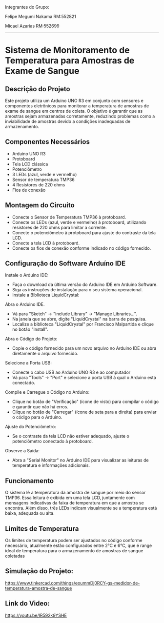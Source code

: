 Integrantes do Grupo:

Felipe Megumi Nakama RM:552821

Micael Azarias RM:552699

-----------------------------------------------------------------------------------------------------------------------------------------------------------------------------------------------------------------------------------------------------------

# Sistema de Monitoramento de Temperatura para Amostras de Exame de Sangue

## Descrição do Projeto
Este projeto utiliza um Arduino UNO R3 em conjunto com sensores e componentes eletrônicos para monitorar a temperatura de amostras de exame de sangue em centros de coleta. O objetivo é garantir que as amostras sejam armazenadas corretamente, reduzindo problemas como a inviabilidade de amostras devido a condições inadequadas de armazenamento.

## Componentes Necessários
- Arduino UNO R3
- Protoboard
- Tela LCD clássica
- Potenciômetro
- 3 LEDs (azul, verde e vermelho)
- Sensor de temperatura TMP36
- 4 Resistores de 220 ohms
- Fios de conexão

## Montagem do Circuito
- Conecte o Sensor de Temperatura TMP36 à protoboard.
- Conecte os LEDs (azul, verde e vermelho) à protoboard, utilizando resistores de 220 ohms para limitar a corrente.
- Conecte o potenciômetro à protoboard para ajuste do contraste da tela LCD.
- Conecte a tela LCD à protoboard.
- Conecte os fios de conexão conforme indicado no código fornecido.
  
## Configuração do Software Arduíno IDE

Instale o Arduino IDE:
- Faça o download da última versão do Arduino IDE em Arduino Software.
- Siga as instruções de instalação para o seu sistema operacional.
- Instale a Biblioteca LiquidCrystal:

Abra o Arduino IDE.
- Vá para "Sketch" -> "Include Library" -> "Manage Libraries...".
- Na janela que se abre, digite "LiquidCrystal" na barra de pesquisa.
- Localize a biblioteca "LiquidCrystal" por Francisco Malpartida e clique no botão "Install".

Abra o Código do Projeto:
- Copie o código fornecido para um novo arquivo no Arduino IDE ou abra diretamente o arquivo fornecido.

Selecione a Porta USB:
- Conecte o cabo USB ao Arduíno UNO R3 e ao computador
- Vá para "Tools" -> "Port" e selecione a porta USB à qual o Arduino está conectado.
  
Compile e Carregue o Código no Arduino:
- Clique no botão de "Verificação" (ícone de visto) para compilar o código e garantir que não há erros.
- Clique no botão de "Carregar" (ícone de seta para a direita) para enviar o código para o Arduino.

Ajuste do Potenciômetro:
- Se o contraste da tela LCD não estiver adequado, ajuste o potenciômetro conectado à protoboard.

Observe a Saída:
- Abra a "Serial Monitor" no Arduino IDE para visualizar as leituras de temperatura e informações adicionais.

## Funcionamento
O sistema lê a temperatura da amostra de sangue por meio do sensor TMP36. Essa leitura é exibida em uma tela LCD, juntamente com mensagens indicativas da faixa de temperatura em que a amostra se encontra. Além disso, três LEDs indicam visualmente se a temperatura está baixa, adequada ou alta.

## Limites de Temperatura
Os limites de temperatura podem ser ajustados no código conforme necessário, atualmente estão configurados entre 2°C e 6°C, que é range ideal de temperatura para o armazenamento de amostras de sangue coletadas

## Simulação do Projeto:
https://www.tinkercad.com/things/eoummDj0RCY-gs-medidor-de-temperatura-amostra-de-sangue

## Link do Video:
https://youtu.be/IR592k9YSHE
